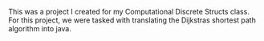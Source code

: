 This was a project I created for my Computational Discrete Structs class. For this project, we were tasked with translating the Dijkstras shortest path algorithm into java.
